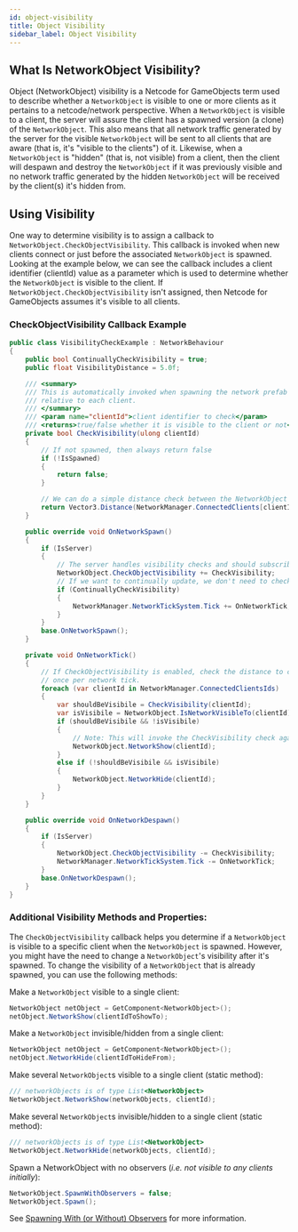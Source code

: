 ```yaml
---
id: object-visibility
title: Object Visibility
sidebar_label: Object Visibility
---
```


## What Is NetworkObject Visibility?
Object (NetworkObject) visibility is a Netcode for GameObjects term used to describe whether a `NetworkObject` is visible to one or more clients as it pertains to a netcode/network perspective.  When a `NetworkObject` is visible to a client, the server will assure the client has a spawned version (a clone) of the `NetworkObject`.  This also means that all network traffic generated by the server for the visible `NetworkObject` will be sent to all clients that are aware (that is, it's "visible to the clients") of it.  Likewise, when a `NetworkObject` is "hidden" (that is, not visible) from a client, then the client will despawn and destroy the `NetworkObject` if it was previously visible and no network traffic generated by the hidden `NetworkObject` will be received by the client(s) it's hidden from.


## Using Visibility

One way to determine visibility is to assign a callback to `NetworkObject.CheckObjectVisibility`.  This callback is invoked when new clients connect or just before the associated `NetworkObject` is spawned. Looking at the example below, we can see the callback includes a client identifier (clientId) value as a parameter which is used to determine whether the `NetworkObject` is visible to the client.  If `NetworkObject.CheckObjectVisibility` isn't assigned, then Netcode for GameObjects assumes it's visible to all clients.

### CheckObjectVisibility Callback Example 
```csharp
public class VisibilityCheckExample : NetworkBehaviour
{
    public bool ContinuallyCheckVisibility = true;
    public float VisibilityDistance = 5.0f;

    /// <summary>
    /// This is automatically invoked when spawning the network prefab
    /// relative to each client.
    /// </summary>
    /// <param name="clientId">client identifier to check</param>
    /// <returns>true/false whether it is visible to the client or not</returns>
    private bool CheckVisibility(ulong clientId)
    {
        // If not spawned, then always return false
        if (!IsSpawned)
        {
            return false;
        }

        // We can do a simple distance check between the NetworkObject instance position and the client
        return Vector3.Distance(NetworkManager.ConnectedClients[clientId].PlayerObject.transform.position, transform.position) <= VisibilityDistance;
    }

    public override void OnNetworkSpawn()
    {
        if (IsServer)
        {
            // The server handles visibility checks and should subscribe when spawned locally on the server-side.
            NetworkObject.CheckObjectVisibility += CheckVisibility;
            // If we want to continually update, we don't need to check every frame but should check at least once per tick
            if (ContinuallyCheckVisibility)
            {
                NetworkManager.NetworkTickSystem.Tick += OnNetworkTick;
            }                
        }
        base.OnNetworkSpawn();
    }

    private void OnNetworkTick()
    {
        // If CheckObjectVisibility is enabled, check the distance to clients
        // once per network tick.
        foreach (var clientId in NetworkManager.ConnectedClientsIds)
        {
            var shouldBeVisibile = CheckVisibility(clientId);
            var isVisibile = NetworkObject.IsNetworkVisibleTo(clientId);
            if (shouldBeVisibile && !isVisibile)
            {
                // Note: This will invoke the CheckVisibility check again
                NetworkObject.NetworkShow(clientId);
            }
            else if (!shouldBeVisibile && isVisibile)
            {
                NetworkObject.NetworkHide(clientId);
            }
        }
    }

    public override void OnNetworkDespawn()
    {
        if (IsServer)
        {
            NetworkObject.CheckObjectVisibility -= CheckVisibility;
            NetworkManager.NetworkTickSystem.Tick -= OnNetworkTick;
        }
        base.OnNetworkDespawn();
    }
}
```

### Additional Visibility Methods and Properties:
The `CheckObjectVisibility` callback helps you determine if a `NetworkObject` is visible to a specific client when the `NetworkObject` is spawned.  However, you might have the need to change a `NetworkObject`'s visibility after it's spawned.  To change the visibility of a `NetworkObject` that is already spawned, you can use the following methods:

Make a `NetworkObject` visible to a single client:
```csharp
NetworkObject netObject = GetComponent<NetworkObject>();
netObject.NetworkShow(clientIdToShowTo);
```

Make a `NetworkObject` invisible/hidden from a single client:
```csharp
NetworkObject netObject = GetComponent<NetworkObject>();
netObject.NetworkHide(clientIdToHideFrom);
```

Make several `NetworkObject`s visible to a single client (static method):
```csharp
/// networkObjects is of type List<NetworkObject>
NetworkObject.NetworkShow(networkObjects, clientId);
```

Make several `NetworkObject`s invisible/hidden to a single client (static method):
```csharp
/// networkObjects is of type List<NetworkObject>
NetworkObject.NetworkHide(networkObjects, clientId);
```

Spawn a NetworkObject with no observers (_i.e. not visible to any clients initially_):
```csharp
NetworkObject.SpawnWithObservers = false;
NetworkObject.Spawn();
```

See [Spawning With (or Without) Observers](networkobject.md#spawning-with-or-without-observers) for more information.

